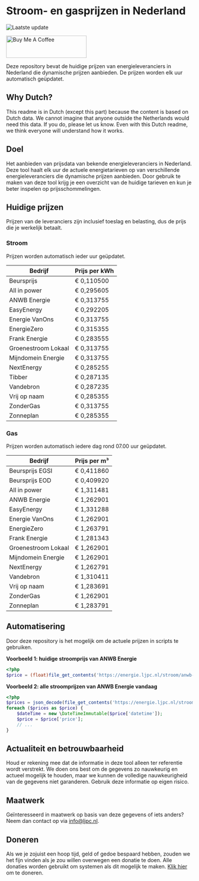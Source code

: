 # Stroom- en gasprijzen in Nederland

![Laatste update](https://img.shields.io/badge/laatste%20update-2024--10--25%2016%3A00%20CET-brightgreen)

<a href="https://www.buymeacoffee.com/Lars-" target="_blank"><img src="https://cdn.buymeacoffee.com/buttons/v2/default-orange.png" alt="Buy Me A Coffee" height="60" style="height: 60px !important;width: 217px !important;" ></a>

Deze repository bevat de huidige prijzen van energieleveranciers in Nederland die dynamische prijzen aanbieden. De prijzen worden elk uur automatisch geüpdatet.

## Why Dutch?

This readme is in Dutch (except this part) because the content is based on Dutch data. We cannot imagine that anyone outside the Netherlands would need this data. If you do, please let us know. Even with this Dutch readme, we think
everyone will understand how it works.

## Doel

Het aanbieden van prijsdata van bekende energieleveranciers in Nederland. Deze tool haalt elk uur de actuele energietarieven op van verschillende energieleveranciers die dynamische prijzen aanbieden. Door gebruik te maken van deze tool
krijg je een overzicht van de huidige tarieven en kun je beter inspelen op prijsschommelingen.

## Huidige prijzen

Prijzen van de leveranciers zijn inclusief toeslag en belasting, dus de prijs die je werkelijk betaalt.

### Stroom

Prijzen worden automatisch ieder uur geüpdatet.

 Bedrijf | Prijs per kWh 
---------|---------------
Beursprijs | € 0,110500
All in power | € 0,295605
ANWB Energie | € 0,313755
EasyEnergy | € 0,292205
Energie VanOns | € 0,313755
EnergieZero | € 0,315355
Frank Energie | € 0,283555
Groenestroom Lokaal | € 0,313755
Mijndomein Energie | € 0,313755
NextEnergy | € 0,285255
Tibber | € 0,287135
Vandebron | € 0,287235
Vrij op naam | € 0,285355
ZonderGas | € 0,313755
Zonneplan | € 0,285355


### Gas

Prijzen worden automatisch iedere dag rond 07.00 uur geüpdatet.

 Bedrijf | Prijs per m³ 
---------|--------------
Beursprijs EGSI | € 0,411860
Beursprijs EOD | € 0,409920
All in power | € 1,311481
ANWB Energie | € 1,262901
EasyEnergy | € 1,331288
Energie VanOns | € 1,262901
EnergieZero | € 1,263791
Frank Energie | € 1,281343
Groenestroom Lokaal | € 1,262901
Mijndomein Energie | € 1,262901
NextEnergy | € 1,262791
Vandebron | € 1,310411
Vrij op naam | € 1,283691
ZonderGas | € 1,262901
Zonneplan | € 1,283791


## Automatisering

Door deze repository is het mogelijk om de actuele prijzen in scripts te gebruiken.

**Voorbeeld 1: huidige stroomprijs van ANWB Energie**

```php
<?php
$price = (float)file_get_contents('https://energie.ljpc.nl/stroom/anwb-energie-nu.txt');

```

**Voorbeeld 2: alle stroomprijzen van ANWB Energie vandaag**

```php
<?php
$prices = json_decode(file_get_contents('https://energie.ljpc.nl/stroom/all-in-power-vandaag.json'),true);
foreach ($prices as $price) {
    $dateTime = new \DateTimeImmutable($price['datetime']);
    $price = $price['price'];
    // ...
}
```

## Actualiteit en betrouwbaarheid

Houd er rekening mee dat de informatie in deze tool alleen ter referentie wordt verstrekt. We doen ons best om de gegevens zo nauwkeurig en actueel mogelijk te houden, maar we kunnen de volledige nauwkeurigheid van de gegevens niet
garanderen. Gebruik deze informatie op eigen risico.

## Maatwerk

Geïnteresseerd in maatwerk op basis van deze gegevens of iets anders? Neem dan contact op
via [info@ljpc.nl](mailto:info@ljpc.nl?subject=Energie%20prijzen).

## Doneren

Als we je zojuist een hoop tijd, geld of gedoe bespaard hebben, zouden we het fijn vinden als je zou willen overwegen een
donatie te doen. Alle donaties worden gebruikt om systemen als dit mogelijk te
maken. [Klik hier](https://www.buymeacoffee.com/Lars-) om te doneren.
